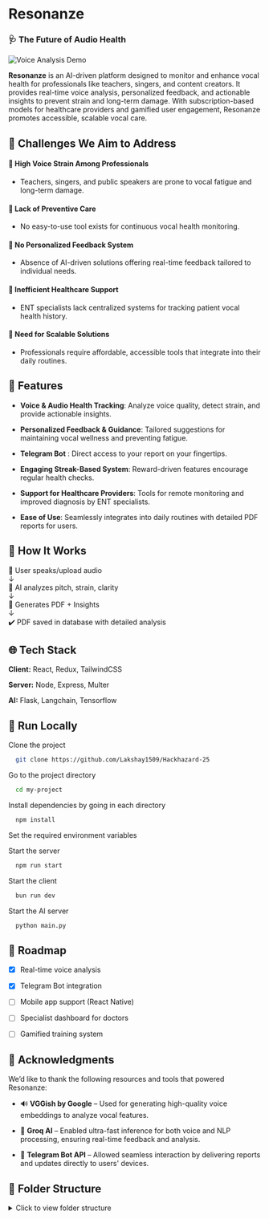 
# Resonanze

### 🩺 The Future of Audio Health 


![Voice Analysis Demo](https://res.cloudinary.com/backend-15/image/upload/v1744448408/Screenshot_2025-04-06_104355_ietr1v.png)

**Resonanze** is an AI-driven platform designed to monitor and enhance vocal health for professionals like teachers, singers, and content creators. It provides real-time voice analysis, personalized feedback, and actionable insights to prevent strain and long-term damage. With subscription-based models for healthcare providers and gamified user engagement, Resonanze promotes accessible, scalable vocal care.





## 🤔 Challenges We Aim to Address


#### 🔹 **High Voice Strain Among Professionals**
- Teachers, singers, and public speakers are prone to vocal fatigue and long-term damage.

#### 🔹 **Lack of Preventive Care**
- No easy-to-use tool exists for continuous vocal health monitoring.

#### 🔹 **No Personalized Feedback System**
- Absence of AI-driven solutions offering real-time feedback tailored to individual needs.

#### 🔹 **Inefficient Healthcare Support**
- ENT specialists lack centralized systems for tracking patient vocal health history.

#### 🔹 **Need for Scalable Solutions**
- Professionals require affordable, accessible tools that integrate into their daily routines.
## 📒 Features

- **Voice & Audio Health Tracking**: Analyze voice quality, detect strain, and provide actionable insights.
- **Personalized Feedback & Guidance**: Tailored suggestions for maintaining vocal wellness and preventing fatigue.
- **Telegram Bot** : Direct access to your report on your fingertips.

- **Engaging Streak-Based System**: Reward-driven features encourage regular health checks.
- **Support for Healthcare Providers**: Tools for remote monitoring and improved diagnosis by ENT specialists.
- **Ease of Use**: Seamlessly integrates into daily routines with detailed PDF reports for users.

## 🔄 How It Works

🎤 User speaks/upload audio  
↓  
🧠 AI analyzes pitch, strain, clarity  
↓  
📄 Generates PDF + Insights  
↓  
✔️ PDF saved in database with detailed analysis  

## 🌐 Tech Stack

**Client:** React, Redux, TailwindCSS

**Server:** Node, Express, Multer

**AI:** Flask, Langchain, Tensorflow 


## 👟 Run Locally

Clone the project

```bash
  git clone https://github.com/Lakshay1509/Hackhazard-25
```

Go to the project directory

```bash
  cd my-project
```

Install dependencies by going in each directory


```bash
  npm install
```

Set the required environment variables

Start the server

```bash
  npm run start
```

Start the client

```bash
  bun run dev
```

Start the AI server

```bash
  python main.py
```





## 🚧 Roadmap

- [x] Real-time voice analysis
- [x] Telegram Bot integration
- [ ] Mobile app support (React Native)
- [ ] Specialist dashboard for doctors
- [ ] Gamified training system



## 🙌 Acknowledgments

We’d like to thank the following resources and tools that powered Resonanze:

- 🔊 **VGGish by Google** – Used for generating high-quality voice embeddings to analyze vocal features.
- 🧠 **Groq AI** – Enabled ultra-fast inference for both voice and NLP processing, ensuring real-time feedback and analysis.

- 🤖 **Telegram Bot API** – Allowed seamless interaction by delivering reports and updates directly to users' devices.



## 📂 Folder Structure

<details>
<summary>Click to view folder structure</summary>

📂 **backend/**  
├── 📂 **api/**  
│   ├── 📄 `__init__.py`  
│   ├── 📄 `routing.py`  
│   ├── 📄 `utils.py`  
│  
├── 📂 **models/**  
│   ├── 📄 `__init__.py`  
│   ├── 📄 `model.py`  
│  
├── 📂 **static/**  
│   ├── 📂 **saved_models/**  
|
├── 📄 `requirement.txt`  
├── 📄 `app.py` #flask  



📂 **frontend/**  
├── 📂 **public/**  
│  
├── 📂 **src/**  
│   ├── 📂 **components/**  
│   │   ├── 📄 `Navbar.jsx`  
│   │   ├── 📄 `Landing3D.jsx`  
│   │   ├── 📄 `AboutSection.jsx`  
│   │   ├── 📄 `DiagnoseForm.jsx`  
│   │   ├── 📄 `Spectrogram.jsx`  
│   │   ├── 📄 `ExerciseDashboard.jsx`  
│  
│   ├── 📂 **pages/**  
│   │   ├── 📄 `Home.jsx`  
│   │   ├── 📄 `Diagnose.jsx`  
│   │   ├── 📄 `Exercises.jsx`  
│  
│   ├── 📂 **utils/**  
│   │   ├── 📄 `api.js`  
│  
│   ├── 📂 **styles/**  
│   │   ├── 📄 `tailwind.css`  
│  
│   ├── 📄 `App.jsx`  
│   ├── 📄 `package.json`  _(Using Vite)_  
│   ├── 📄 `vite.config.js`  


📄 **README.md**
</details>